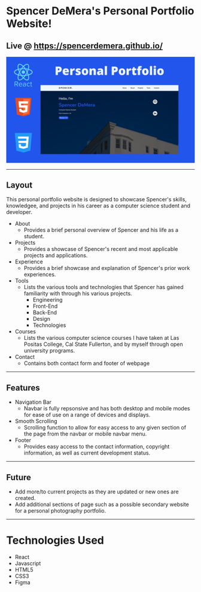 # Spencer DeMera's Personal Portfolio Website!

## Live @ https://spencerdemera.github.io/

<img src="static/media/PersonalPortfolio.16621080.png">

- - - -

## Layout

This personal portfolio website is designed to showcase Spencer's skills, knowledgee, and projects in his career as a computer science student and developer. 

* About
    * Provides a brief personal overview of Spencer and his life as a student.
* Projects
    * Provides a showcase of Spencer's recent and most applicable projects and applications.
* Experience
    * Provides a brief showcase and explanation of Spencer's prior work experiences.
* Tools
    * Lists the various tools and technologies that Spencer has gained familiarity with through his various projects.
        * Engineering
        * Front-End
        * Back-End
        * Design
        * Technologies
* Courses
   * Lists the various computer science courses I have taken at Las Positas College, Cal State Fullerton, and by myself through open university programs. 
* Contact
    * Contains both contact form and footer of webpage

- - - -

## Features

* Navigation Bar
    * Navbar is fully repsonsive and has both desktop and mobile modes for ease of use on a range of devices and displays.
* Smooth Scrolling
    * Scrolling function to allow for easy access to any given section of the page from the navbar or mobile navbar menu.
* Footer
    * Provides easy access to the contact information, copyright information, as well as current development status.

- - - -

## Future

* Add more/to current projects as they are updated or new ones are created.
* Add additional sections of page such as a possible secondary website for a personal photography portfolio.

- - - -

# Technologies Used

* React
* Javascript
* HTML5
* CSS3
* Figma 
